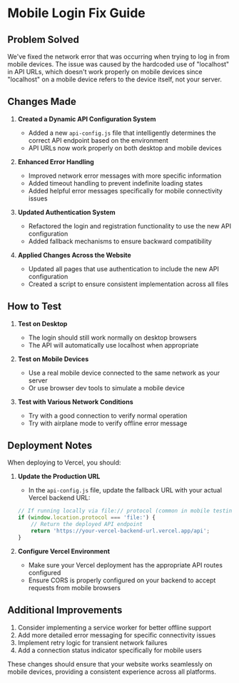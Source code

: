 # Mobile Login Fix Guide

## Problem Solved
We've fixed the network error that was occurring when trying to log in from mobile devices. The issue was caused by the hardcoded use of "localhost" in API URLs, which doesn't work properly on mobile devices since "localhost" on a mobile device refers to the device itself, not your server.

## Changes Made

1. **Created a Dynamic API Configuration System**
   - Added a new `api-config.js` file that intelligently determines the correct API endpoint based on the environment
   - API URLs now work properly on both desktop and mobile devices

2. **Enhanced Error Handling**
   - Improved network error messages with more specific information
   - Added timeout handling to prevent indefinite loading states
   - Added helpful error messages specifically for mobile connectivity issues

3. **Updated Authentication System**
   - Refactored the login and registration functionality to use the new API configuration
   - Added fallback mechanisms to ensure backward compatibility

4. **Applied Changes Across the Website**
   - Updated all pages that use authentication to include the new API configuration
   - Created a script to ensure consistent implementation across all files

## How to Test

1. **Test on Desktop**
   - The login should still work normally on desktop browsers
   - The API will automatically use localhost when appropriate

2. **Test on Mobile Devices**
   - Use a real mobile device connected to the same network as your server
   - Or use browser dev tools to simulate a mobile device

3. **Test with Various Network Conditions**
   - Try with a good connection to verify normal operation
   - Try with airplane mode to verify offline error message

## Deployment Notes

When deploying to Vercel, you should:

1. **Update the Production URL**
   - In the `api-config.js` file, update the fallback URL with your actual Vercel backend URL:
   ```javascript
   // If running locally via file:// protocol (common in mobile testing)
   if (window.location.protocol === 'file:') {
       // Return the deployed API endpoint
       return 'https://your-vercel-backend-url.vercel.app/api';
   }
   ```

2. **Configure Vercel Environment**
   - Make sure your Vercel deployment has the appropriate API routes configured
   - Ensure CORS is properly configured on your backend to accept requests from mobile browsers

## Additional Improvements

1. Consider implementing a service worker for better offline support
2. Add more detailed error messaging for specific connectivity issues
3. Implement retry logic for transient network failures
4. Add a connection status indicator specifically for mobile users

These changes should ensure that your website works seamlessly on mobile devices, providing a consistent experience across all platforms.
